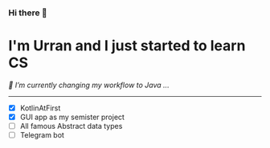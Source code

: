 ### Hi there 👋
# I'm Urran and I just started to learn CS
*🔭 I’m currently changing my workflow to Java ...*
___
- [x] KotlinAtFirst
- [X] GUI app as my semister project
- [ ] All famous Abstract data types
- [ ] Telegram bot

<!--
**UrranQx/UrranQx** is a ✨ _special_ ✨ repository because its `README.md` (this file) appears on your GitHub profile.

Here are some ideas to get you started:

- 🔭 I’m currently working on ...
- 🌱 I’m currently learning ...
- 👯 I’m looking to collaborate on ...
- 🤔 I’m looking for help with ...
- 💬 Ask me about ...
- 📫 How to reach me: ...
- 😄 Pronouns: ...
- ⚡ Fun fact: ...
-->
